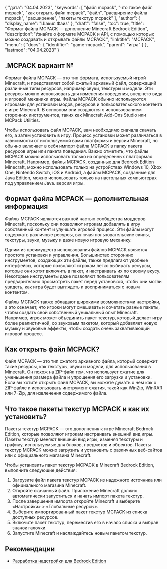 {
"дата": "04.04.2023",
  "keywords": [
"файл mcpack",
"что такое файл mcpack",
"как открыть файл mcpack",
"файл",
"расширение файла mcpack",
"расширение",
"пакеты текстур mcpack"
],
  "author": {
"display_name": "Шакил Фаиз"
},
"draft": "false",
"toc": true,
"title": "Формат файла MCPACK — дополнение Minecraft Bedrock Edition",
  "description":"Узнайте о формате MCPACK и API, с помощью которых можно создавать и открывать файлы MCPACK.",
"linktitle": "MCPACK",
  "menu": {
    "docs": {
      "identifier": "game-mcpack",
"parent": "игра"
}
},
"lastmod": "04.04.2023"
}

## .MCPACK вариант №

Формат файла MCPACK — это тип формата, используемый игрой Minecraft, и представляет собой сжатый архивный файл, содержащий различные типы ресурсов, например звуки, текстуры и модели. Эти ресурсы можно использовать для изменения поведения, внешнего вида и игровой механики игры. Файлы MCPACK обычно используются игроками для установки модов, ресурсов и пользовательского контента в игре Minecraft. В основном они создаются с использованием сторонних инструментов, таких как Minecraft Add-Ons Studio или MCPack Utilities.

Чтобы использовать файл MCPACK, вам необходимо сначала скачать его, а затем установить в игру. Процесс установки может различаться в зависимости от используемой вами платформы и версии Minecraft, но обычно включает в себя импорт файла MCPACK в папку пакета ресурсов игры или пакета поведения. Важно отметить, что файлы MCPACK можно использовать только на определенных платформах Minecraft. Например, файлы MCPACK, созданные для Bedrock Edition Minecraft, можно использовать только на устройствах Windows 10, Xbox One, Nintendo Switch, iOS и Android, а файлы MCPACK, созданные для Java Edition, можно использовать только на настольных компьютерах под управлением Java. версия игры.

## Формат файла MCPACK — дополнительная информация

Файлы MCPACK являются важной частью сообщества моддеров Minecraft, поскольку они позволяют игрокам добавлять в игру собственный контент и улучшать игровой процесс. Эти файлы могут содержать различные ресурсы, включая пользовательские скины, текстуры, звуки, музыку и даже новую игровую механику.

Одним из преимуществ использования файлов MCPACK является простота установки и управления. Большинство сторонних инструментов, создающих эти файлы, также предлагают удобные интерфейсы, которые позволяют игрокам легко выбирать ресурсы, которые они хотят включить в пакет, и настраивать их по своему вкусу. Некоторые инструменты даже позволяют пользователям предварительно просмотреть пакет перед установкой, чтобы они могли увидеть, как игра будет выглядеть и восприниматься с новым контентом.

Файлы MCPACK также обладают широкими возможностями настройки, а это означает, что игроки могут смешивать и сочетать разные пакеты, чтобы создать свой собственный уникальный опыт Minecraft. Например, игрок может объединить пакет текстур, который делает игру более реалистичной, со звуковым пакетом, который добавляет новую музыку и звуковые эффекты, чтобы создать очень захватывающий игровой процесс.

## Как открыть файл MCPACK?

Файл MCPACK — это тип сжатого архивного файла, который содержит такие ресурсы, как текстуры, звуки и модели, для использования в Minecraft. Он похож на ZIP-файл тем, что использует сжатие для уменьшения размера файла и упрощения его загрузки и установки. Если вы хотите открыть файл MCPACK, вы можете думать о нем как о ZIP-файле и использовать инструмент сжатия, такой как WinZip, WinRAR или 7-Zip, для извлечения содержимого файла.

## Что такое пакеты текстур MCPACK и как их установить?

Пакеты текстур MCPACK — это дополнения к игре Minecraft Bedrock Edition, которые позволяют игрокам настраивать внешний вид игры. Пакеты текстур меняют внешний вид игры, изменяя текстуры и графику, используемые для блоков, предметов и объектов. Пакеты текстур MCPACK можно загрузить и установить с различных веб-сайтов или с официального магазина Minecraft.

Чтобы установить пакет текстур MCPACK в Minecraft Bedrock Edition, выполните следующие действия:

1. Загрузите файл пакета текстур MCPACK из надежного источника или официального магазина Minecraft.
2. Откройте скачанный файл. Приложение Minecraft должно автоматически запуститься и начать импорт пакета текстур.
3. После завершения импорта откройте Minecraft и выберите «Настройки» > «Глобальные ресурсы».
4. Выберите импортированный пакет текстур MCPACK из списка доступных ресурсов.
5. Включите пакет текстур, переместив его в начало списка и выбрав значок галочки.
6. Запустите Minecraft и наслаждайтесь новым пакетом текстур.

## Рекомендации

* [Разработка надстройки для Bedrock Edition](https://learn.microsoft.com/en-us/minecraft/creator/documents/gettingstarted)

